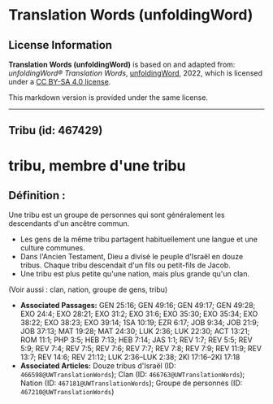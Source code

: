 # Translation Words (unfoldingWord)

## License Information

**Translation Words (unfoldingWord)** is based on and adapted from: _unfoldingWord® Translation Words_, [unfoldingWord](https://unfoldingword.org/utw), 2022, which is licensed under a [CC BY-SA 4.0 license](https://creativecommons.org/licenses/by-sa/4.0/legalcode.en).

This markdown version is provided under the same license.



--------------------------------

## Tribu (id: 467429)

tribu, membre d'une tribu
=========================

Définition :
------------

Une tribu est un groupe de personnes qui sont généralement les descendants d'un ancêtre commun.

* Les gens de la même tribu partagent habituellement une langue et une culture communes.
* Dans l'Ancien Testament, Dieu a divisé le peuple d'Israël en douze tribus. Chaque tribu descendait d'un fils ou petit\-fils de Jacob.
* Une tribu est plus petite qu'une nation, mais plus grande qu'un clan.

(Voir aussi : clan, nation, groupe de gens, tribu)

* **Associated Passages:** GEN 25:16; GEN 49:16; GEN 49:17; GEN 49:28; EXO 24:4; EXO 28:21; EXO 31:2; EXO 31:6; EXO 35:30; EXO 35:34; EXO 38:22; EXO 38:23; EXO 39:14; 1SA 10:19; EZR 6:17; JOB 9:34; JOB 21:9; JOB 37:13; MAT 19:28; MAT 24:30; LUK 2:36; LUK 22:30; ACT 13:21; ROM 11:1; PHP 3:5; HEB 7:13; HEB 7:14; JAS 1:1; REV 1:7; REV 5:5; REV 5:9; REV 7:4; REV 7:5; REV 7:6; REV 7:7; REV 7:8; REV 7:9; REV 11:9; REV 13:7; REV 14:6; REV 21:12; LUK 2:36–LUK 2:38; 2KI 17:16–2KI 17:18
* **Associated Articles:** Douze tribus d'Israël (ID: `466598@UWTranslationWords`); Clan (ID: `466763@UWTranslationWords`); Nation (ID: `467181@UWTranslationWords`); Groupe de personnes (ID: `467210@UWTranslationWords`)

